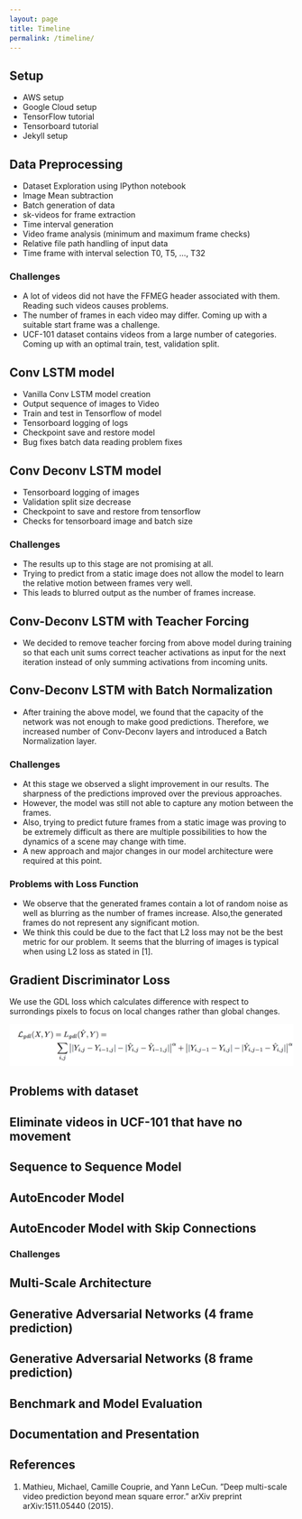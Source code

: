```yaml
---
layout: page
title: Timeline
permalink: /timeline/
---
```


## Setup

- AWS setup
- Google Cloud setup
- TensorFlow tutorial
- Tensorboard tutorial
- Jekyll setup

## Data Preprocessing
- Dataset Exploration using IPython notebook
- Image Mean subtraction
- Batch generation of data
- sk-videos for frame extraction
- Time interval generation
- Video frame analysis (minimum and maximum frame checks)
- Relative file path handling of input data
- Time frame with interval selection T0, T5, ..., T32

### Challenges
- A lot of videos did not have the FFMEG header associated with them. Reading such videos causes problems.
- The number of frames in each video may differ. Coming up with a suitable start frame was a challenge.
- UCF-101 dataset contains videos from a large number of categories. Coming up with an optimal train, test, validation split.

## Conv LSTM model
- Vanilla Conv LSTM model creation
- Output sequence of images to Video
- Train and test in Tensorflow of model
- Tensorboard logging of logs
- Checkpoint save and restore model
- Bug fixes batch data reading problem fixes


## Conv Deconv LSTM model
- Tensorboard logging of images
- Validation split size decrease
- Checkpoint to save and restore from tensorflow
- Checks for tensorboard image and batch size 



### Challenges
- The results up to this stage are not promising at all.
- Trying to predict from a static image does not allow the model to learn the relative motion between frames very well. 
- This leads to blurred output as the number of frames increase.

## Conv-Deconv LSTM with Teacher Forcing
- We decided to remove teacher forcing from above model during training so that each unit sums correct teacher activations as input for the next iteration instead of only summing activations from incoming units.

## Conv-Deconv LSTM with Batch Normalization
- After training the above model, we found that the capacity
 of the network was not enough to make good predictions.
 Therefore, we increased number of Conv-Deconv layers and
 introduced a Batch Normalization layer.

### Challenges
- At this stage we observed a slight improvement in our results. The sharpness of the predictions improved over the previous approaches.
- However, the model was still not able to capture any motion between the frames. 
- Also, trying to predict future frames from a static image was proving to be extremely difficult as there are multiple possibilities to how the dynamics of a scene may change with time.
- A new approach and major changes in our model architecture were required at this point.

### Problems with Loss Function
- We observe that the generated frames contain a lot of random noise as well as blurring as the number of frames increase.
Also,the generated frames do not represent any significant motion.
- We think this could be due to the fact that L2 loss may not be the best metric for our problem. It seems that the blurring
of images is typical when using L2 loss as stated in [1]. 

## Gradient Discriminator Loss 
We use the GDL loss which calculates difference with respect to surrondings pixels to focus on local changes rather than global changes.

<img src="https://raw.githubusercontent.com/team-pragmatic-chaos/team-pragmatic-chaos.github.io/master/img/frame_selection/GDL.png">

## Problems with dataset
## Eliminate videos in UCF-101 that have no movement

## Sequence to Sequence Model

## AutoEncoder Model 

## AutoEncoder Model with Skip Connections


### Challenges

## Multi-Scale Architecture

## Generative Adversarial Networks (4 frame prediction)


## Generative Adversarial Networks (8 frame prediction)


## Benchmark and Model Evaluation


## Documentation and Presentation

## References
1. Mathieu, Michael, Camille Couprie, and Yann LeCun. ”Deep multi-scale video prediction beyond mean square error.” arXiv preprint arXiv:1511.05440 (2015).












